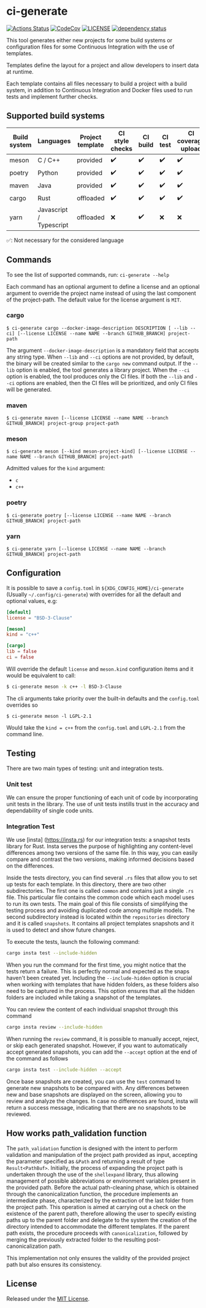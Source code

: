# ci-generate

[![Actions Status][actions badge]][actions]
[![CodeCov][codecov badge]][codecov]
[![LICENSE][license badge]][license]
[![dependency status][status badge]][status]

This tool generates either new projects for some build systems or configuration
files for some Continuous Integration with the use of templates.

Templates define the layout for a project and allow developers to insert data
at runtime.

Each template contains all files necessary to build a project with a build
system, in addition to Continuous Integration and Docker files used to run
tests and implement further checks.

## Supported build systems

| Build system | Languages | Project template | CI style checks | CI build | CI test | CI coverage upload | CI static analysis | CI dynamic analisys | CI license checks |
| - | - | - | - | - | - | - | - | - | - |
| meson | C / C++ | provided | :heavy_check_mark: | :heavy_check_mark: | :heavy_check_mark: |:heavy_check_mark: | :heavy_check_mark: | :heavy_check_mark: | :heavy_check_mark: | :heavy_check_mark: |
| poetry | Python | provided | :heavy_check_mark: | :heavy_check_mark: | :heavy_check_mark: | :heavy_check_mark:  | :heavy_check_mark: | :white_check_mark: | :heavy_check_mark: |
| maven | Java | provided | :heavy_check_mark: | :heavy_check_mark: | :heavy_check_mark: | :heavy_check_mark: | :heavy_check_mark:  | :white_check_mark: | :heavy_check_mark: |
| cargo | Rust | offloaded | :heavy_check_mark: | :heavy_check_mark: | :heavy_check_mark: | :heavy_check_mark: | :heavy_check_mark: | :heavy_check_mark: | :heavy_check_mark: |
| yarn | Javascript / Typescript| offloaded | :x: | :heavy_check_mark:  | :x: | :x: | :x: | :white_check_mark: | :heavy_check_mark:  |

:white_check_mark:: Not necessary for the considered language

## Commands

To see the list of supported commands, run: `ci-generate --help`

Each command has an optional argument to define a license and an optional argument to
 override the project name instead of using the last component of the project-path.
 The default value for the license argument is `MIT`.

### cargo

```
$ ci-generate cargo --docker-image-description DESCRIPTION [ --lib --ci] [--license LICENSE --name NAME --branch GITHUB_BRANCH] project-path
```

The argument `--docker-image-description` is a mandatory field that accepts any string type. 
When `--lib` and `--ci` options are not provided, by default, the binary will be created similar to the `cargo new` command output. 
If the `--lib` option is enabled, the tool generates a library project. 
When the `--ci` option is enabled, the tool produces only the CI files. 
If both the `--lib` and `--ci` options are enabled, then the CI files will be prioritized, and only CI files will be generated.

### maven

```
$ ci-generate maven [--license LICENSE --name NAME --branch GITHUB_BRANCH] project-group project-path
```

### meson

```
$ ci-generate meson [--kind meson-project-kind] [--license LICENSE --name NAME --branch GITHUB_BRANCH] project-path
```

Admitted values for the `kind` argument:

- `c`
- `c++`

### poetry

```
$ ci-generate poetry [--license LICENSE --name NAME --branch GITHUB_BRANCH] project-path
```

### yarn

```
$ ci-generate yarn [--license LICENSE --name NAME --branch GITHUB_BRANCH] project-path
```

## Configuration

It is possible to save a `config.toml` in `${XDG_CONFIG_HOME}/ci-generate` (Usually `~/.config/ci-generate`) with overrides for
 all the default and optional values, e.g:

``` toml
[default]
license = "BSD-3-Clause"

[meson]
kind = "c++"

[cargo]
lib = false
ci = false
```

Will override the default `license` and `meson.kind` configuration items and it would be equivalent to call:

``` sh
$ ci-generate meson -k c++ -l BSD-3-Clause
```

The cli arguments take priority over the built-in defaults and the `config.toml` overrides so
```
$ ci-generate meson -l LGPL-2.1
```

Would take the `kind = c++` from the `config.toml` and `LGPL-2.1` from the command line.

## Testing

There are two main types of testing: unit and integration tests.

### Unit test

We can ensure the proper functioning of each unit of code by incorporating
unit tests in the library. The use of unit tests instills trust in the accuracy
and dependability of single code units.

### Integration Test

We use [insta] (https://insta.rs) for our integration tests: a snapshot tests
library for Rust.
Insta serves the purpose of highlighting any content-level differences
among two versions of the same file. In this way, you can easily compare and
contrast the two versions, making informed decisions based on the differences.

Inside the tests directory, you can find several `.rs` files that allow you to
set up tests for each template.
In this directory, there are two other subdirectories.
The first one is called `common` and contains just a single `.rs` file.
This particular file contains the common code which each model uses to run its own
tests. The main goal of this file consists of simplifying the testing process
and avoiding duplicated code among multiple models.
The second subdirectory instead is located within the `repositories` directory
and it is called `snapshots`. It contains all project templates snapshots and
it is used to detect and show future changes.

To execute the tests, launch the following command:

``` sh
cargo insta test --include-hidden
```

When you run the command for the first time, you might notice that the tests return a failure. This is perfectly normal and expected as the snaps haven't been created yet. Including the `--include-hidden` option is crucial when working with templates that have hidden folders, as these folders also need to be captured in the process. This option ensures that all the hidden folders are included while taking a snapshot of the templates.

You can review the content of each individual snapshot through this command

``` sh
cargo insta review --include-hidden
```

When running the `review` command, it is possible to manually accept, reject, 
or skip each generated snapshot.
However, if you want to automatically accept generated snapshots, you can add the `--accept`
option at the end of the command as follows

``` sh
cargo insta test --include-hidden --accept
```

Once base snapshots are created, you can use the `test` command to generate
new snapshots to be compared with. Any differences between new and base
snapshots are displayed on the screen, allowing you to review and analyze
the changes. In case no differences are found, insta will return a success message,
indicating that there are no snapshots to be reviewed.

## How works path_validation function
The `path_validation` function is designed with the intent to perform validation and manipulation of the project path provided as input, accepting the parameter specified as `&Path` and returning a result of type `Result<PathBuf>`. Initially, the process of expanding the project path is undertaken through the use of the `shellexpand` library, thus allowing management of possible abbreviations or environment variables present in the provided path. Before the actual path-cleaning phase, which is obtained through the canonicalization function, the procedure implements an intermediate phase, characterized by the extraction of the last folder from the project path. This operation is aimed at carrying out a check on the existence of the parent path, therefore allowing the user to specify existing paths up to the parent folder and delegate to the system the creation of the directory intended to accommodate the different templates. If the parent path exists, the procedure proceeds with `canonicalization`, followed by merging the previously extracted folder to the resulting post-canonicalization path.

This implementation not only ensures the validity of the provided project path but also ensures its consistency.

## License

Released under the [MIT License](LICENSES/MIT.txt).

<!-- Links -->
[actions]: https://github.com/SoftengPoliTo/ci-generate/actions
[codecov]: https://codecov.io/gh/SoftengPoliTo/ci-generate
[license]: LICENSES/MIT.txt
[status]: https://deps.rs/repo/github/SoftengPoliTo/ci-generate

<!-- Badges -->
[actions badge]: https://github.com/SoftengPoliTo/ci-generate/workflows/ci-generate/badge.svg
[codecov badge]: https://codecov.io/gh/SoftengPoliTo/ci-generate/branch/master/graph/badge.svg
[license badge]: https://img.shields.io/badge/license-MIT-blue.svg
[status badge]: https://deps.rs/repo/github/SoftengPoliTo/ci-generate/status.svg
